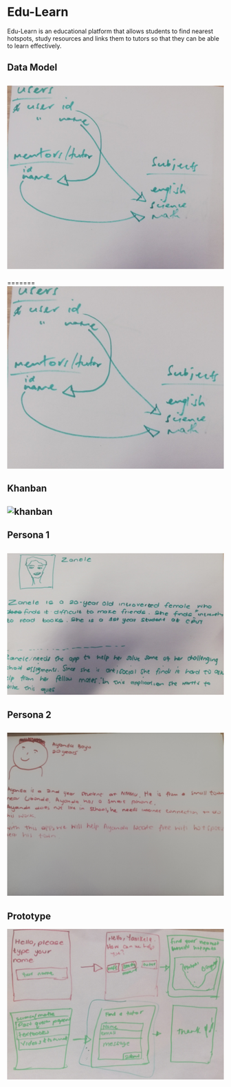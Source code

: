 # Edu-Learn
<p>Edu-Learn is an educational platform that allows students to find nearest hotspots, study resources and links
them to tutors so that they can be able to learn effectively.</p>

## Data Model

![data_model](images/data-model.jpg)
---
=======
![data_model](images/Data%20model.jpg)


## Khanban
![khanban](images/khanban.png)
---
## Persona 1
![persona_1](images/persona1.jpg)
---
## Persona 2
![persona_1](images/persona2.jpg)
---
## Prototype
![prototype](images/prototype.jpg)
